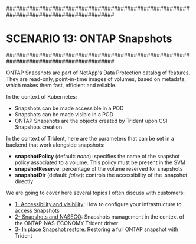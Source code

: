 #########################################################################################
# SCENARIO 13: ONTAP Snapshots
#########################################################################################  

ONTAP Snapshots are part of NetApp's Data Protection catalog of features.  
They are read-only, point-in-time images of volumes, based on metadata, which makes them fast, efficient and reliable.  

In the context of Kubernetes:
- Snapshots can be made accessible in a POD
- Snapshots can be made visible in a POD
- ONTAP Snapshots are the objects created by Trident upon CSI Snapshots creation

In the context of Trident, here are the parameters that can be set in a backend that work alongside snapshots:
- **snapshotPolicy** (default: _none_): specifies the name of the snapshot policy associated to a volume. This policy must be present in the SVM  
- **snapshotReserve**: percentage of the volume reserved for snapshots
- **snapshotDir** (default: _false_): controls the accessibility of the .snapshot directly

We are going to cover here several topics I often discuss with customers:
- [1- Accessibility and visibility](1_Accessibility_and_visibility): How to configure your infrastructure to access Snapshots  
- [2- Snapshots and NASECO](2_Snapshots_and_NASECO): Snapshots management in the context of the ONTAP-NAS-ECONOMY Trident driver  
- [3- In place Snapshot restore](3_In_place_Snapshot_restore): Restoring a full ONTAP snapshot with Trident